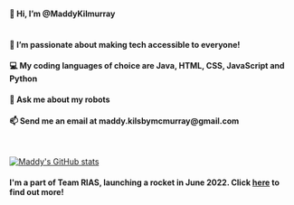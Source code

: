 

<h4>👋 Hi, I’m @MaddyKilmurray</h4>

<img href="">

<h4>👀 I’m passionate about making tech accessible to everyone!</h4>
<h4>💻 My coding languages of choice are Java, HTML, CSS, JavaScript and Python</h4>
<h4>🤖 Ask me about my robots</h4>
<h4>📫 Send me an email at maddy.kilsbymcmurray@gmail.com</h4>

<br />

[![Maddy's GitHub stats](https://github-readme-stats.vercel.app/api?username=MaddyKilmurray)](https://github.com/anuraghazra/github-readme-stats)

<h4>I'm a part of Team RIAS, launching a rocket in June 2022. Click <a href="https://www.teamrias.co.uk/" target="_blank">here</a> to find out more!</h4>



